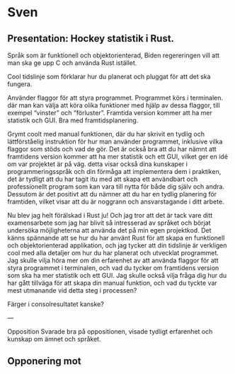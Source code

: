 # Sven

## Presentation: Hockey statistik i Rust. 

Språk som är funktionell och objektorienterad,  Biden regereringen vill att man ska ge upp C och använda Rust istället. 

Cool tidslinje som förklarar hur du planerat och pluggat för att det ska fungera. 

Använder flaggor för att styra programmet. Programmet körs i terminalen. där man kan välja att köra olika funktioner med hjälp av dessa flaggor, till exempel “vinster” och “förluster”. Framtida version kommer att ha mer statistik och GUI. Bra med framtidsplanering.

Grymt coolt med manual funktionen, där du har skrivit en tydlig och lättförståelig instruktion för hur man använder programmet, inklusive vilka flaggor som stöds och vad de gör. Det är också bra att du har nämnt att framtidens version kommer att ha mer statistik och ett GUI, vilket ger en idé om var projektet är på väg. detta visar också dina kunskaper i programmeringsspråk och din förmåga att implementera dem i praktiken, det är tydligt att du har tagit itu med att skapa ett användbart och professionellt program som kan vara till nytta för både dig själv och andra. Dessutom är det positivt att du nämner att du har en tydlig planering för framtiden, vilket visar att du är noggrann och ansvarstagande i ditt arbete.

Nu blev jag helt förälskad i Rust ju! Och jag tror att det är tack vare ditt examensarbete som jag har blivit så intresserad av språket och börjat undersöka möjligheterna att använda det på min egen projektkod. Det känns spännande att se hur du har använt Rust för att skapa en funktionell och objektorienterad applikation, och jag tycker att din tidslinje är verkligen cool med alla detaljer om hur du har planerat och utvecklat programmet. Jag skulle vilja höra mer om din erfarenhet av att använda flaggor för att styra programmet i terminalen, och vad du tycker om framtidens version som ska ha mer statistik och ett GUI. Jag skulle också vilja fråga dig hur du har gått tillväga för att skapa din manual funktion, och vad du tyckte var mest utmanande vid detta steg i processen? 

Färger i consolresultatet kanske?

—

Opposition
Svarade bra på oppositionen, visade tydligt erfarenhet och kunskap om ämnet och språket.

## Opponering mot 